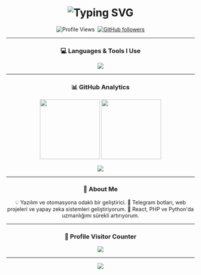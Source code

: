 <!-- Header -->
<h1 align="center">
  <img src="https://readme-typing-svg.demolab.com?font=Orbitron&size=30&duration=3000&pause=500&color=00BFFF&center=true&vCenter=true&width=500&lines=Hi%2C+I'm+Furkan+Boyvat.;Developer" alt="Typing SVG" />
</h1>

<div align="center">
  
![Profile Views](https://komarev.com/ghpvc/?username=FurkanBoyvat&color=0E75B6&style=flat-square)&nbsp;
[![GitHub followers](https://img.shields.io/github/followers/FurkanBoyvat?label=Follow&style=social)](https://github.com/FurkanBoyvat)

---

### 💻 Languages & Tools I Use
<p align="center">
  <img src="https://skillicons.dev/icons?i=js,java,html,css,cpp,python,php,figma,react,wordpress" />
</p>

---

### 📊 GitHub Analytics
<p align="center">
  <img src="https://github-readme-stats.vercel.app/api?username=FurkanBoyvat&show_icons=true&theme=tokyonight&hide_border=true&border_radius=10" height="160px" />
  <img src="https://github-readme-stats.vercel.app/api/top-langs/?username=FurkanBoyvat&layout=compact&theme=tokyonight&hide_border=true&border_radius=10" height="160px" />
</p>

<p align="center">
  <img src="https://github-profile-trophy.vercel.app/?username=FurkanBoyvat&theme=tokyonight&no-frame=true&no-bg=true&margin-w=5" />
</p>

---

### 🧠 About Me
💡 Yazılım ve otomasyona odaklı bir geliştirici. 
🔭 Telegram botları, web projeleri ve yapay zeka sistemleri geliştiriyorum. 
🌱 React, PHP ve Python'da uzmanlığımı sürekli artırıyorum.  

---

### 📍 Profile Visitor Counter
<p align="center">
  <img src="https://profile-counter.glitch.me/FurkanBoyvat/count.svg" />
</p>

---

<div align="center">
  <img src="https://capsule-render.vercel.app/api?type=waving&height=100&color=0:2b5876,100:4e4376&section=footer" />
</div>

</div>
